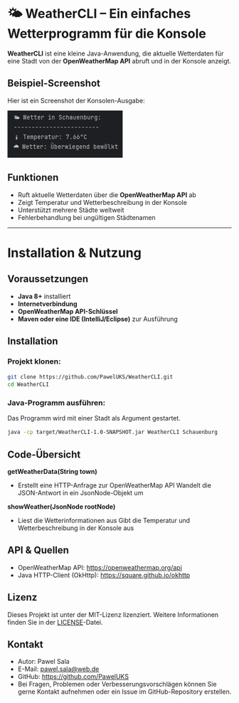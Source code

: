 # 🌤 WeatherCLI – Ein einfaches Wetterprogramm für die Konsole

**WeatherCLI** ist eine kleine Java-Anwendung, die aktuelle Wetterdaten für eine Stadt von der **OpenWeatherMap API** abruft und in der Konsole anzeigt.

## **Beispiel-Screenshot**

Hier ist ein Screenshot der Konsolen-Ausgabe:

![Konsolen-Ausgabe](WeatherCLI_Vers_1.0.png)


##  **Funktionen**

- Ruft aktuelle Wetterdaten über die **OpenWeatherMap API** ab  
- Zeigt Temperatur und Wetterbeschreibung in der Konsole  
- Unterstützt mehrere Städte weltweit  
- Fehlerbehandlung bei ungültigen Städtenamen

---

#  **Installation & Nutzung**

##  **Voraussetzungen**

- **Java 8+** installiert
- **Internetverbindung**
- **OpenWeatherMap API-Schlüssel**
- **Maven oder eine IDE (IntelliJ/Eclipse)** zur Ausführung

##  **Installation**

### **Projekt klonen:**
```bash
git clone https://github.com/PawelUKS/WeatherCLI.git
cd WeatherCLI
```
### **Java-Programm ausführen:**

Das Programm wird mit einer Stadt als Argument gestartet.

```bash
java -cp target/WeatherCLI-1.0-SNAPSHOT.jar WeatherCLI Schauenburg
```
## **Code-Übersicht**
**getWeatherData(String town)**

- Erstellt eine HTTP-Anfrage zur OpenWeatherMap API
Wandelt die JSON-Antwort in ein JsonNode-Objekt um

**showWeather(JsonNode rootNode)**

- Liest die Wetterinformationen aus
Gibt die Temperatur und Wetterbeschreibung in der Konsole aus




## **API & Quellen**
- OpenWeatherMap API: https://openweathermap.org/api
- Java HTTP-Client (OkHttp): https://square.github.io/okhttp


## **Lizenz**
Dieses Projekt ist unter der MIT-Lizenz lizenziert. Weitere Informationen finden Sie in der [LICENSE](LICENSE.md)-Datei.

## **Kontakt**
- Autor: Pawel Sala
- E-Mail: [pawel.sala@web.de](mailto:pawel.sala@web.de)
- GitHub: https://github.com/PawelUKS
- Bei Fragen, Problemen oder Verbesserungsvorschlägen können Sie gerne Kontakt aufnehmen oder ein Issue im GitHub-Repository erstellen.